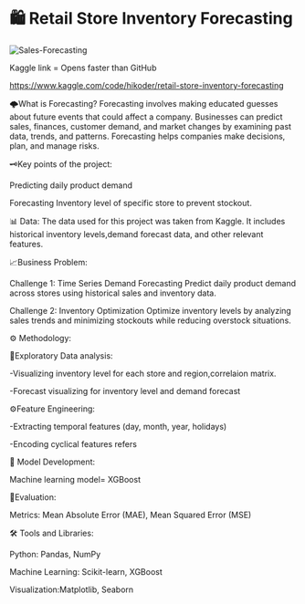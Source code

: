 # 🛍️ Retail Store Inventory Forecasting
![Sales-Forecasting](https://github.com/user-attachments/assets/2fa747de-45e2-4d37-8fa4-969349ea0b6a)

Kaggle link = Opens faster than GitHub

https://www.kaggle.com/code/hikoder/retail-store-inventory-forecasting

🌩️What is Forecasting?
Forecasting involves making educated guesses about future events that could affect a company. Businesses can predict sales, finances, customer demand, and market changes by examining past data, trends, and patterns. Forecasting helps companies make decisions, plan, and manage risks.

🗝️Key points of the project:

Predicting daily product demand

Forecasting Inventory level of specific store  to prevent stockout.


📊 Data:
The data used for this project was taken from Kaggle. It includes historical inventory levels,demand forecast data, and other relevant features.

📈Business Problem:

Challenge 1: Time Series Demand Forecasting
Predict daily product demand across stores using historical sales and inventory data. 

Challenge 2: Inventory Optimization
Optimize inventory levels by analyzing sales trends and minimizing stockouts while reducing overstock situations.

⚙️ Methodology:

🔎Exploratory Data analysis:

-Visualizing inventory level for each store and region,correlaion matrix.

-Forecast visualizing for inventory level and demand forecast 

⚙️Feature Engineering:

-Extracting temporal features (day, month, year, holidays)

-Encoding cyclical features refers 

🔨 Model Development:


Machine learning model= XGBoost

🧮Evaluation:

Metrics: Mean Absolute Error (MAE), Mean Squared Error (MSE)

🛠️ Tools and Libraries:

Python: Pandas, NumPy

Machine Learning: Scikit-learn, XGBoost

Visualization:Matplotlib, Seaborn
